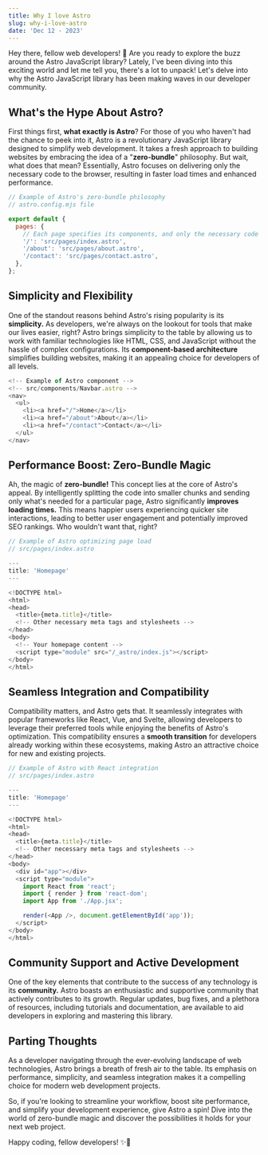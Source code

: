 ```yaml
---
title: Why I love Astro
slug: why-i-love-astro
date: 'Dec 12 - 2023'
---
```




Hey there, fellow web developers! 👋 Are you ready to explore the buzz around the Astro JavaScript library? Lately, I've been diving into this exciting world and let me tell you, there's a lot to unpack! Let's delve into why the Astro JavaScript library has been making waves in our developer community.

## What's the Hype About Astro?

First things first, **what exactly is Astro**? For those of you who haven't had the chance to peek into it, Astro is a revolutionary JavaScript library designed to simplify web development. It takes a fresh approach to building websites by embracing the idea of a "**zero-bundle**" philosophy. But wait, what does that mean? Essentially, Astro focuses on delivering only the necessary code to the browser, resulting in faster load times and enhanced performance.

```javascript
// Example of Astro's zero-bundle philosophy
// astro.config.mjs file

export default {
  pages: {
    // Each page specifies its components, and only the necessary code is sent to the browser
    '/': 'src/pages/index.astro',
    '/about': 'src/pages/about.astro',
    '/contact': 'src/pages/contact.astro',
  },
};
```

## Simplicity and Flexibility

One of the standout reasons behind Astro's rising popularity is its **simplicity.** As developers, we're always on the lookout for tools that make our lives easier, right? Astro brings simplicity to the table by allowing us to work with familiar technologies like HTML, CSS, and JavaScript without the hassle of complex configurations. Its **component-based architecture** simplifies building websites, making it an appealing choice for developers of all levels.

```javascript
<!-- Example of Astro component -->
<!-- src/components/Navbar.astro -->
<nav>
  <ul>
    <li><a href="/">Home</a></li>
    <li><a href="/about">About</a></li>
    <li><a href="/contact">Contact</a></li>
  </ul>
</nav>
```

## Performance Boost: Zero-Bundle Magic
Ah, the magic of **zero-bundle!** This concept lies at the core of Astro's appeal. By intelligently splitting the code into smaller chunks and sending only what's needed for a particular page, Astro significantly **improves loading times.** This means happier users experiencing quicker site interactions, leading to better user engagement and potentially improved SEO rankings. Who wouldn't want that, right?

```javascript
// Example of Astro optimizing page load
// src/pages/index.astro

---
title: 'Homepage'
---

<!DOCTYPE html>
<html>
<head>
  <title>{meta.title}</title>
  <!-- Other necessary meta tags and stylesheets -->
</head>
<body>
  <!-- Your homepage content -->
  <script type="module" src="/_astro/index.js"></script>
</body>
</html>

```

## Seamless Integration and Compatibility
Compatibility matters, and Astro gets that. It seamlessly integrates with popular frameworks like React, Vue, and Svelte, allowing developers to leverage their preferred tools while enjoying the benefits of Astro's optimization. This compatibility ensures a **smooth transition** for developers already working within these ecosystems, making Astro
an attractive choice for new and existing projects.

```javascript
// Example of Astro with React integration
// src/pages/index.astro

---
title: 'Homepage'
---

<!DOCTYPE html>
<html>
<head>
  <title>{meta.title}</title>
  <!-- Other necessary meta tags and stylesheets -->
</head>
<body>
  <div id="app"></div>
  <script type="module">
    import React from 'react';
    import { render } from 'react-dom';
    import App from './App.jsx';

    render(<App />, document.getElementById('app'));
  </script>
</body>
</html>

```

## Community Support and Active Development
One of the key elements that contribute to the success of any technology is its **community.** Astro boasts an enthusiastic and supportive community that actively contributes to its growth. Regular updates, bug fixes, and a plethora of resources, including tutorials and documentation, are available to aid developers in exploring and mastering this library.

## Parting Thoughts
As a developer navigating through the ever-evolving landscape of web technologies, Astro brings a breath of fresh air to the table. Its emphasis on performance, simplicity, and seamless integration makes it a compelling choice for modern web development projects.

So, if you're looking to streamline your workflow, boost site performance, and simplify your development experience, give Astro a spin! Dive into the world of zero-bundle magic and discover the possibilities it holds for your next web project.

Happy coding, fellow developers! ✨🚀

